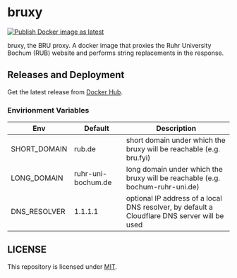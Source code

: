 # bruxy
[![Publish Docker image as latest](https://github.com/reon04/bruxy/actions/workflows/docker-publish.yml/badge.svg)](https://github.com/reon04/bruxy/actions/workflows/docker-publish.yml)

bruxy, the BRU proxy. A docker image that proxies the Ruhr University Bochum (RUB) website and performs string replacements in the response.


## Releases and Deployment

Get the latest release from [Docker Hub](https://hub.docker.com/r/reon04/bruxy).


### Envirionment Variables

| Env | Default | Description |
| --- | --- | --- |
| SHORT_DOMAIN | rub.de | short domain under which the bruxy will be reachable (e.g. bru.fyi) |
| LONG_DOMAIN | ruhr-uni-bochum.de | long domain under which the bruxy will be reachable (e.g. bochum-ruhr-uni.de) |
| DNS_RESOLVER | 1.1.1.1 | optional IP address of a local DNS resolver, by default a Cloudflare DNS server will be used


## LICENSE

This repository is licensed under [MIT](LICENSE).